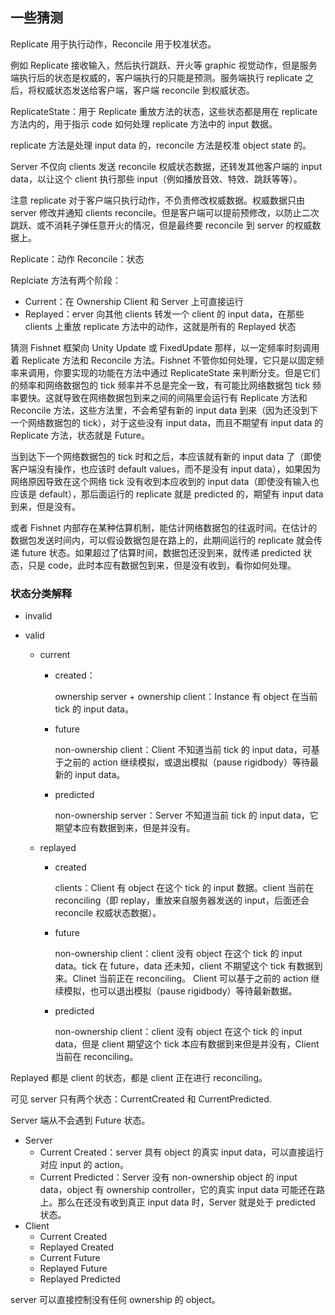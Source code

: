 ## 一些猜测

Replicate 用于执行动作，Reconcile 用于校准状态。

例如 Replicate 接收输入，然后执行跳跃、开火等 graphic 视觉动作，但是服务端执行后的状态是权威的，客户端执行的只能是预测。服务端执行 replicate 之后，将权威状态发送给客户端，客户端 reconcile 到权威状态。

ReplicateState：用于 Replicate 重放方法的状态，这些状态都是用在 replicate 方法内的，用于指示 code 如何处理 replicate 方法中的 input 数据。

replicate 方法是处理 input data 的，reconcile 方法是校准 object state 的。

Server 不仅向 clients 发送 reconcile 权威状态数据，还转发其他客户端的 input data，以让这个 client 执行那些 input（例如播放音效、特效、跳跃等等）。

注意 replicate 对于客户端只执行动作，不负责修改权威数据。权威数据只由 server 修改并通知 clients reconcile。但是客户端可以提前预修改，以防止二次跳跃、或不消耗子弹任意开火的情况，但是最终要 reconcile 到 server 的权威数据上。

Replicate：动作
Reconcile：状态

Replciate 方法有两个阶段：

- Current：在 Ownership Client 和 Server 上可直接运行
- Replayed：erver 向其他 clients 转发一个 client 的 input data，在那些 clients 上重放 replicate 方法中的动作，这就是所有的 Replayed 状态

猜测 Fishnet 框架向 Unity Update 或 FixedUpdate 那样，以一定频率时刻调用着 Replicate 方法和 Reconcile 方法。Fishnet 不管你如何处理，它只是以固定频率来调用，你要实现的功能在方法中通过 ReplicateState 来判断分支。但是它们的频率和网络数据包的 tick 频率并不总是完全一致，有可能比网络数据包 tick 频率要快。这就导致在网络数据包到来之间的间隔里会运行有 Replicate 方法和 Reconcile 方法，这些方法里，不会希望有新的 input data 到来（因为还没到下一个网络数据包的 tick），对于这些没有 input data，而且不期望有 input data 的 Replicate 方法，状态就是 Future。

当到达下一个网络数据包的 tick 时和之后，本应该就有新的 input data 了（即使客户端没有操作，也应该时 default values，而不是没有 input data），如果因为网络原因导致在这个网络 tick 没有收到本应收到的 input data（即使没有输入也应该是 default），那后面运行的 replicate 就是 predicted 的，期望有 input data 到来，但是没有。

或者 Fishnet 内部存在某种估算机制，能估计网络数据包的往返时间。在估计的数据包发送时间内，可以假设数据包是在路上的，此期间运行的 replicate 就会传递 future 状态。如果超过了估算时间，数据包还没到来，就传递 predicted 状态，只是 code，此时本应有数据包到来，但是没有收到，看你如何处理。

### 状态分类解释

- invalid

- valid

  - current

    - created：

      ownership server + ownership client：Instance 有 object 在当前 tick 的 input data。

    - future

      non-ownership client：Client 不知道当前 tick 的 input data，可基于之前的 action 继续模拟，或退出模拟（pause rigidbody）等待最新的 input data。

    - predicted

      non-ownership server：Server 不知道当前 tick 的 input data，它期望本应有数据到来，但是并没有。

  - replayed

    - created

      clients：Client 有 object 在这个 tick 的 input 数据。client 当前在 reconciling（即 replay，重放来自服务器发送的 input，后面还会 reconcile 权威状态数据）。

    - future

      non-ownership client：client 没有 object 在这个 tick 的 input data。tick 在 future，data 还未知，client 不期望这个 tick 有数据到来。Clinet 当前正在 reconciling。 Client 可以基于之前的 action 继续模拟，也可以退出模拟（pause rigidbody）等待最新数据。

    - predicted

      non-ownership client：client 没有 object 在这个 tick 的 input data，但是 client 期望这个 tick 本应有数据到来但是并没有，Client 当前在 reconciling。

Replayed 都是 client 的状态，都是 client 正在进行 reconciling。

可见 server 只有两个状态：CurrentCreated 和 CurrentPredicted.

Server 端从不会遇到 Future 状态。

- Server
  - Current Created：server 具有 object 的真实 input data，可以直接运行对应 input 的 action。
  - Current Predicted：Server 没有 non-ownership object 的 input data，object 有 ownership controller，它的真实 input data 可能还在路上。那么在还没有收到真正 input data 时，Server 就是处于 predicted 状态。
- Client
  - Current Created
  - Replayed Created
  - Current Future
  - Replayed Future
  - Replayed Predicted

server 可以直接控制没有任何 ownership 的 object。